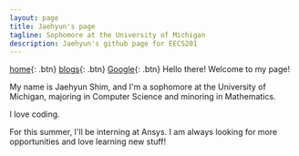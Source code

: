 ```yaml
---
layout: page
title: Jaehyun's page
tagline: Sophomore at the University of Michigan
description: Jaehyun's github page for EECS201
---
```

[home](https://jshimlah.github.io/home){: .btn} [blogs](https://jshimlah.github.io/blogs/){: .btn} [Google](https://google.com){: .btn}
Hello there! Welcome to my page!

My name is Jaehyun Shim, and I'm a sophomore at the University of Michigan, majoring in Computer Science and minoring in Mathematics.

I love coding.

For this summer, I'll be interning at Ansys. I am always looking for more opportunities and love learning new stuff!

